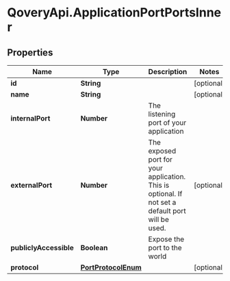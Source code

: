 # QoveryApi.ApplicationPortPortsInner

## Properties

Name | Type | Description | Notes
------------ | ------------- | ------------- | -------------
**id** | **String** |  | [optional] 
**name** | **String** |  | [optional] 
**internalPort** | **Number** | The listening port of your application | 
**externalPort** | **Number** | The exposed port for your application. This is optional. If not set a default port will be used. | [optional] 
**publiclyAccessible** | **Boolean** | Expose the port to the world | 
**protocol** | [**PortProtocolEnum**](PortProtocolEnum.md) |  | [optional] 


